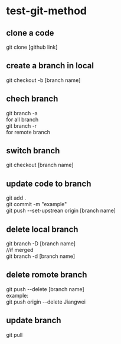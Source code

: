 # test-git-method

## clone a code
git clone [github link]

## create a branch in local
git checkout -b [branch name]

## chech branch
git branch -a \
for all branch \
git branch -r \
for remote branch

## switch branch
git checkout [branch name]

## update code to branch
git add .\
git commit -m "example"\
git push --set-upstrean origin [branch name]

## delete local branch
git branch -D [branch name]\
//if merged\
git branch -d [branch name]

## delete romote branch
git push <remote> --delete [branch name]\
example:\
  git push origin --delete Jiangwei
  
## update branch
  git pull 
  

